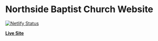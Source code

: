 # Northside Baptist Church Website

[![Netlify Status](https://api.netlify.com/api/v1/badges/6c279614-424d-4d9f-9f5b-8b1a56e86e7a/deploy-status)](https://app.netlify.com/sites/confident-golick-6e2da3/deploys)

**[Live Site](https://northsideministries.netlify.app/)**